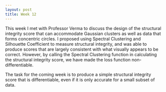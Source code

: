 ```yaml
---
layout: post
title: Week 12
---
```


This week I met with Professor Verma to discuss the design of the structural integrity score that can accommodate Gaussian clusters as well as data that forms concentric circles. I proposed using Spectral Clustering and Silhouette Coefficient to measure structural integrity, and was able to produce scores that are largely consistent with what visually appears to be correct. However, by calling the Spectral Clustering function in calculating the structural integrity score, we have made the loss function non-differentiable.

The task for the coming week is to produce a simple structural integrity score that is differentiable, even if it is only accurate for a small subset of data.
